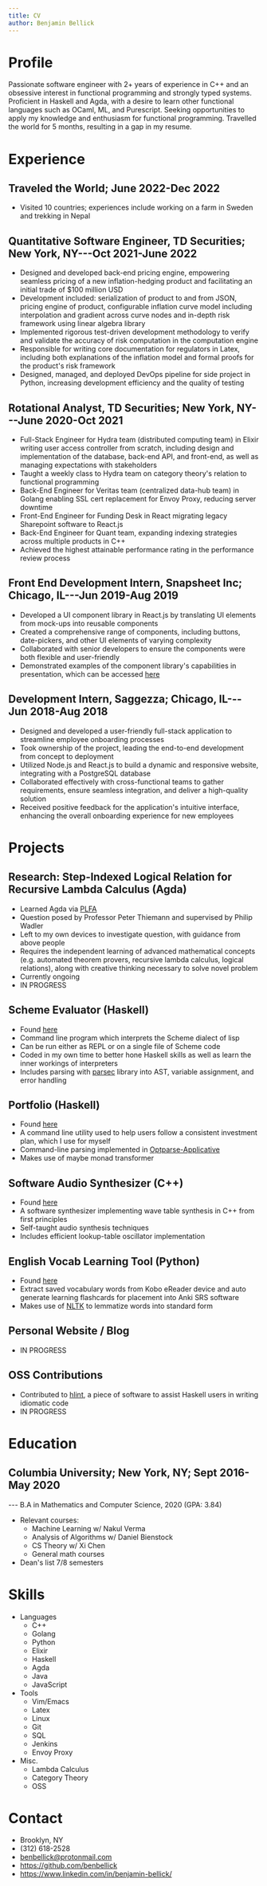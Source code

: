 ```yaml
---
title: CV
author: Benjamin Bellick
---
```


# Profile

Passionate software engineer with 2+ years of experience in C++ and an
obsessive interest in functional programming and strongly typed systems.
Proficient in Haskell and Agda, with a desire to learn other functional
languages such as OCaml, ML, and Purescript. Seeking opportunities to
apply my knowledge and enthusiasm for functional programming. Travelled
the world for 5 months, resulting in a gap in my resume.

# Experience

## Traveled the World; June 2022-Dec 2022

-   Visited 10 countries; experiences include working on a farm in
    Sweden and trekking in Nepal

## Quantitative Software Engineer, TD Securities; New York, NY---Oct 2021-June 2022

-   Designed and developed back-end pricing engine, empowering seamless
    pricing of a new inflation-hedging product and facilitating an
    initial trade of \$100 million USD
-   Development included: serialization of product to and from JSON,
    pricing engine of product, configurable inflation curve model
    including interpolation and gradient across curve nodes and in-depth
    risk framework using linear algebra library
-   Implemented rigorous test-driven development methodology to verify
    and validate the accuracy of risk computation in the computation
    engine
-   Responsible for writing core documentation for regulators in Latex,
    including both explanations of the inflation model and formal proofs
    for the product\'s risk framework
-   Designed, managed, and deployed DevOps pipeline for side project in
    Python, increasing development efficiency and the quality of testing

## Rotational Analyst, TD Securities; New York, NY---June 2020-Oct 2021

-   Full-Stack Engineer for Hydra team (distributed computing team) in
    Elixir writing user access controller from scratch, including design
    and implementation of the database, back-end API, and front-end, as
    well as managing expectations with stakeholders
-   Taught a weekly class to Hydra team on category theory's relation to
    functional programming
-   Back-End Engineer for Veritas team (centralized data-hub team) in
    Golang enabling SSL cert replacement for Envoy Proxy, reducing
    server downtime
-   Front-End Engineer for Funding Desk in React migrating legacy
    Sharepoint software to React.js
-   Back-End Engineer for Quant team, expanding indexing strategies
    across multiple products in C++
-   Achieved the highest attainable performance rating in the
    performance review process

## Front End Development Intern, Snapsheet Inc; Chicago, IL---Jun 2019-Aug 2019

-   Developed a UI component library in React.js by translating UI
    elements from mock-ups into reusable components
-   Created a comprehensive range of components, including buttons,
    date-pickers, and other UI elements of varying complexity
-   Collaborated with senior developers to ensure the components were
    both flexible and user-friendly
-   Demonstrated examples of the component library\'s capabilities in
    presentation, which can be accessed
    [here](https://s3.amazonaws.com/snapkit/qa/KIT-13--DatePicker/uikit-next-storybook/index.html?path=/story/alert--standard)

## Development Intern, Saggezza; Chicago, IL---Jun 2018-Aug 2018

-   Designed and developed a user-friendly full-stack application to
    streamline employee onboarding processes
-   Took ownership of the project, leading the end-to-end development
    from concept to deployment
-   Utilized Node.js and React.js to build a dynamic and responsive
    website, integrating with a PostgreSQL database
-   Collaborated effectively with cross-functional teams to gather
    requirements, ensure seamless integration, and deliver a
    high-quality solution
-   Received positive feedback for the application\'s intuitive
    interface, enhancing the overall onboarding experience for new
    employees

# Projects

## Research: Step-Indexed Logical Relation for Recursive Lambda Calculus (Agda)

-   Learned Agda via [PLFA](https://plfa.github.io)
-   Question posed by Professor Peter Thiemann and supervised by Philip
    Wadler
-   Left to my own devices to investigate question, with guidance from
    above people
-   Requires the independent learning of advanced mathematical concepts
    (e.g. automated theorem provers, recursive lambda calculus, logical
    relations), along with creative thinking necessary to solve novel
    problem
-   Currently ongoing
-   IN PROGRESS

## Scheme Evaluator (Haskell)

-   Found [here](https://github.com/benbellick/SchemeRepl)
-   Command line program which interprets the Scheme dialect of lisp
-   Can be run either as REPL or on a single file of Scheme code
-   Coded in my own time to better hone Haskell skills as well as learn
    the inner workings of interpreters
-   Includes parsing with
    [parsec](https://hackage.haskell.org/package/parsec) library into
    AST, variable assignment, and error handling

## Portfolio (Haskell)

-   Found [here](https://github.com/benbellick/Portfolio)
-   A command line utility used to help users follow a consistent
    investment plan, which I use for myself
-   Command-line parsing implemented in
    [Optparse-Applicative](https://hackage.haskell.org/package/optparse-applicative)
-   Makes use of maybe monad transformer

## Software Audio Synthesizer (C++)

-   Found [here](https://github.com/benbellick/SimpleSynth)
-   A software synthesizer implementing wave table synthesis in C++ from
    first principles
-   Self-taught audio synthesis techniques
-   Includes efficient lookup-table oscillator implementation

## English Vocab Learning Tool (Python)

-   Found [here](https://github.com/benbellick/KoVocab)
-   Extract saved vocabulary words from Kobo eReader device and auto
    generate learning flashcards for placement into Anki SRS software
-   Makes use of [NLTK](https://www.nltk.org) to lemmatize words into
    standard form

## Personal Website / Blog

-   IN PROGRESS

## OSS Contributions

-   Contributed to [hlint](https://github.com/ndmitchell/hlint), a piece
    of software to assist Haskell users in writing idiomatic code
-   IN PROGRESS

# Education

## Columbia University; New York, NY; Sept 2016-May 2020

--- B.A in Mathematics and Computer Science, 2020 (GPA: 3.84)

-   Relevant courses:
    -   Machine Learning w/ Nakul Verma
    -   Analysis of Algorithms w/ Daniel Bienstock
    -   CS Theory w/ Xi Chen
    -   General math courses
-   Dean\'s list 7/8 semesters

# Skills

-   Languages
    -   C++
    -   Golang
    -   Python
    -   Elixir
    -   Haskell
    -   Agda
    -   Java
    -   JavaScript
-   Tools
    -   Vim/Emacs
    -   Latex
    -   Linux
    -   Git
    -   SQL
    -   Jenkins
    -   Envoy Proxy
-   Misc.
    -   Lambda Calculus
    -   Category Theory
    -   OSS

# Contact

-   Brooklyn, NY
-   \(312\) 618-2528
-   benbellick@protonmail.com
-   <https://github.com/benbellick>
-   <https://www.linkedin.com/in/benjamin-bellick/>
